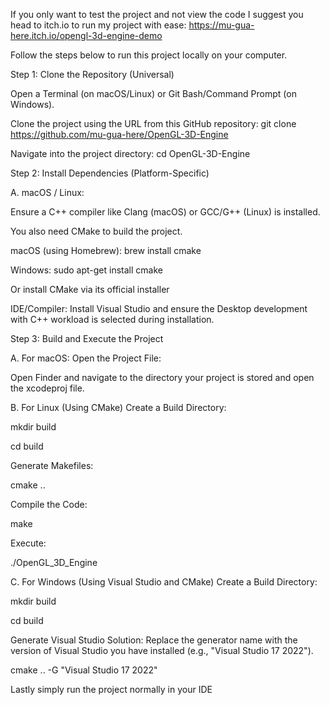If you only want to test the project and not view the code I suggest you head to itch.io to run my project with ease: https://mu-gua-here.itch.io/opengl-3d-engine-demo

Follow the steps below to run this project locally on your computer.

Step 1: Clone the Repository (Universal)

Open a Terminal (on macOS/Linux) or Git Bash/Command Prompt (on Windows).

Clone the project using the URL from this GitHub repository: git clone https://github.com/mu-gua-here/OpenGL-3D-Engine

Navigate into the project directory: cd OpenGL-3D-Engine

Step 2: Install Dependencies (Platform-Specific)

A. macOS / Linux:

Ensure a C++ compiler like Clang (macOS) or GCC/G++ (Linux) is installed.

You also need CMake to build the project.

macOS (using Homebrew): brew install cmake

Windows: sudo apt-get install cmake

Or install CMake via its official installer

IDE/Compiler: Install Visual Studio and ensure the Desktop development with C++ workload is selected during installation.

Step 3: Build and Execute the Project

A. For macOS:
Open the Project File:

Open Finder and navigate to the directory your project is stored and open the xcodeproj file.

B. For Linux (Using CMake)
Create a Build Directory:

mkdir build

cd build

Generate Makefiles:

cmake ..

Compile the Code:

make

Execute:

./OpenGL_3D_Engine

C. For Windows (Using Visual Studio and CMake)
Create a Build Directory:

mkdir build

cd build

Generate Visual Studio Solution: Replace the generator name with the version of Visual Studio you have installed (e.g., "Visual Studio 17 2022").

cmake .. -G "Visual Studio 17 2022"

Lastly simply run the project normally in your IDE
